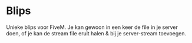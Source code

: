 # Blips
Unieke blips voor FiveM. Je kan gewoon in een keer de file in je server doen, of je kan de stream file eruit halen & bij je server-stream toevoegen.
